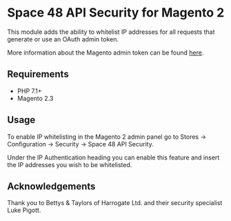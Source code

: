 # Space 48 API Security for Magento 2

This module adds the ability to whitelist IP addresses for all requests that generate or use an OAuth admin token.

More information about the Magento admin token can be found [here](https://devdocs.magento.com/guides/v2.3/rest/tutorials/prerequisite-tasks/create-admin-token.html).

## Requirements

- PHP 7.1+
- Magento 2.3

## Usage

To enable IP whitelisting in the Magento 2 admin panel go to Stores &rarr; Configuration &rarr; Security &rarr; Space 48 API Security.

Under the IP Authentication heading you can enable this feature and insert the IP addresses you wish to be whitelisted.


## Acknowledgements

Thank you to Bettys & Taylors of Harrogate Ltd. and their security specialist Luke Pigott.
